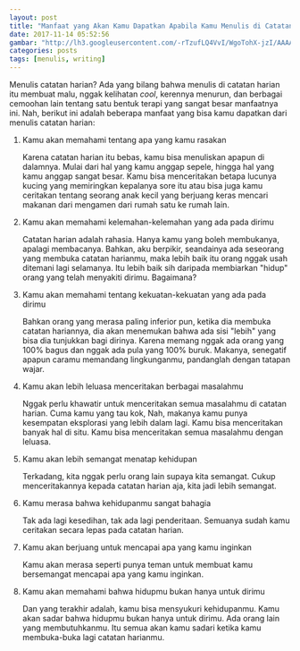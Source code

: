 ```yaml
---
layout: post
title: "Manfaat yang Akan Kamu Dapatkan Apabila Kamu Menulis di Catatan Harian"
date: 2017-11-14 05:52:56
gambar: "http://lh3.googleusercontent.com/-rTzufLQ4VvI/WgoTohX-jzI/AAAAAAAACsM/_kgGBSlp-mM_zUK3seC7FtUhaEapBOv-wCLcBGAs/h120/ratu-victoria-diary.jpg"
categories: posts
tags: [menulis, writing]
---
```


Menulis catatan harian? Ada yang bilang bahwa menulis di catatan harian itu membuat malu, nggak kelihatan _cool_, kerennya menurun, dan berbagai cemoohan lain tentang satu bentuk terapi yang sangat besar manfaatnya ini. Nah, berikut ini adalah beberapa manfaat yang bisa kamu dapatkan dari menulis catatan harian:

1. Kamu akan memahami tentang apa yang kamu rasakan

    Karena catatan harian itu bebas, kamu bisa menuliskan apapun di dalamnya. Mulai dari hal yang kamu anggap sepele, hingga hal yang kamu anggap sangat besar. Kamu bisa menceritakan betapa lucunya kucing yang memiringkan kepalanya sore itu atau bisa juga kamu ceritakan tentang seorang anak kecil yang berjuang keras mencari makanan dari mengamen dari rumah satu ke rumah lain.

2. Kamu akan memahami kelemahan-kelemahan yang ada pada dirimu

    Catatan harian adalah rahasia. Hanya kamu yang boleh membukanya, apalagi membacanya. Bahkan, aku berpikir, seandainya ada seseorang yang membuka catatan harianmu, maka lebih baik itu orang nggak usah ditemani lagi selamanya. Itu lebih baik sih daripada membiarkan "hidup" orang yang telah menyakiti dirimu. Bagaimana?

3. Kamu akan memahami tentang kekuatan-kekuatan yang ada pada dirimu

    Bahkan orang yang merasa paling inferior pun, ketika dia membuka catatan hariannya, dia akan menemukan bahwa ada sisi "lebih" yang bisa dia tunjukkan bagi dirinya. Karena memang nggak ada orang yang 100% bagus dan nggak ada pula yang 100% buruk. Makanya, senegatif apapun caramu memandang lingkunganmu, pandanglah dengan tatapan wajar.

4. Kamu akan lebih leluasa menceritakan berbagai masalahmu

    Nggak perlu khawatir untuk menceritakan semua masalahmu di catatan harian. Cuma kamu yang tau kok, Nah, makanya kamu punya kesempatan eksplorasi yang lebih dalam lagi. Kamu bisa menceritakan banyak hal di situ. Kamu bisa menceritakan semua masalahmu dengan leluasa.

5. Kamu akan lebih semangat menatap kehidupan

    Terkadang, kita nggak perlu orang lain supaya kita semangat. Cukup menceritakannya kepada catatan harian aja, kita jadi lebih semangat.

6. Kamu merasa bahwa kehidupanmu sangat bahagia

    Tak ada lagi kesedihan, tak ada lagi penderitaan. Semuanya sudah kamu ceritakan secara lepas pada catatan harian.

7. Kamu akan berjuang untuk mencapai apa yang kamu inginkan

    Kamu akan merasa seperti punya teman untuk membuat kamu bersemangat mencapai apa yang kamu inginkan.

8. Kamu akan memahami bahwa hidupmu bukan hanya untuk dirimu

    Dan yang terakhir adalah, kamu bisa mensyukuri kehidupanmu. Kamu akan sadar bahwa hidupmu bukan hanya untuk dirimu. Ada orang lain yang membutuhkanmu. Itu semua akan kamu sadari ketika kamu membuka-buka lagi catatan harianmu.